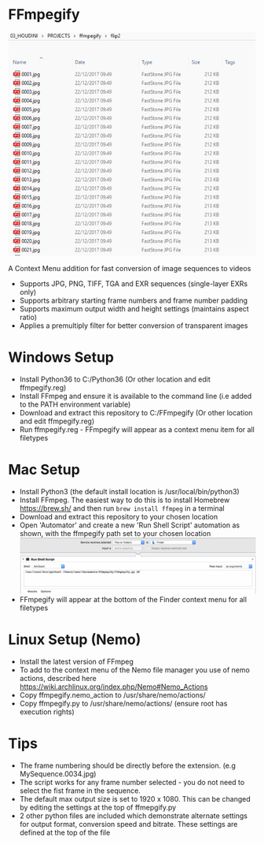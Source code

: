 # FFmpegify

![alt text](https://github.com/Aeoll/FFmpegify/blob/master/example.gif "ffmpegify")

A Context Menu addition for fast conversion of image sequences to videos
- Supports JPG, PNG, TIFF, TGA and EXR sequences (single-layer EXRs only)
- Supports arbitrary starting frame numbers and frame number padding
- Supports maximum output width and height settings (maintains aspect ratio)   
- Applies a premultiply filter for better conversion of transparent images  

# Windows Setup
- Install Python36 to C:/Python36 (Or other location and edit ffmpegify.reg)
- Install FFmpeg and ensure it is available to the command line (i.e added to the PATH environment variable)
- Download and extract this repository to C:/FFmpegify (Or other location and edit ffmpegify.reg)
- Run ffmpegify.reg - FFmpegify will appear as a context menu item for all filetypes

# Mac Setup
- Install Python3 (the default install location is /usr/local/bin/python3)
- Install FFmpeg. The easiest way to do this is to install Homebrew https://brew.sh/ and then run `brew install ffmpeg` in a terminal
- Download and extract this repository to your chosen location
- Open 'Automator' and create a new 'Run Shell Script' automation as shown, with the ffmpegify path set to your chosen location
![alt text](https://github.com/Aeoll/FFmpegify/blob/master/osxsetup.png "osxsetup")
- FFmpegify will appear at the bottom of the Finder context menu for all filetypes

# Linux Setup (Nemo)
- Install the latest version of FFmpeg
- To add to the context menu of the Nemo file manager you use of nemo actions, described here https://wiki.archlinux.org/index.php/Nemo#Nemo_Actions
- Copy ffmpegify.nemo_action to /usr/share/nemo/actions/
- Copy ffmpegify.py to /usr/share/nemo/actions/ (ensure root has execution rights)

# Tips
- The frame numbering should be directly before the extension. (e.g MySequence.0034.jpg)
- The script works for any frame number selected - you do not need to select the fist frame in the sequence.
- The default max output size is set to 1920 x 1080. This can be changed by editing the settings at the top of ffmepgify.py
- 2 other python files are included which demonstrate alternate settings for output format, conversion speed and bitrate. These settings are defined at the top of the file
